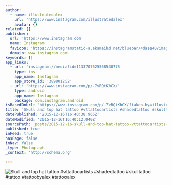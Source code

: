```yaml
---
author:
  - name: illustratedalex
    url: 'https://www.instagram.com/illustratedalex'
    avatar: {}
related: []
publisher:
  url: 'https://www.instagram.com'
  name: Instagram
  favicon: 'https://instagramstatic-a.akamaihd.net/bluebar/4da1e40/images/ico/favicon.ico'
  domain: www.instagram.com
keywords: []
app_links:
  - url: 'instagram://media?id=1133707625568538775'
    type: ios
    app_name: Instagram
    app_store_id: '389801252'
  - url: 'https://www.instagram.com/p/-7vRQtKhCX/'
    type: android
    app_name: Instagram
    package: com.instagram.android
isBasedOnUrl: 'https://www.instagram.com/p/-7vRQtKhCX/?taken-by=illustratedalex'
title: 'Skull and top hat tattoo #vttattooartists #shadedtattoo #skulltattoo #tattoo #tattoobyalex #tattooalex'
datePublished: '2015-12-16T16:40:38.965Z'
dateModified: '2015-12-16T16:40:12.040Z'
sourcePath: _posts/2015-12-16-skull-and-top-hat-tattoo-vttattooartists-shadedtattoo-sku.md
published: true
inFeed: true
hasPage: false
inNav: false
_type: Photograph
_context: 'http://schema.org'

---
```

![Skull and top hat tattoo &num;vttattooartists &num;shadedtattoo &num;skulltattoo &num;tattoo &num;tattoobyalex &num;tattooalex](https://scontent.cdninstagram.com/hphotos-xat1/t51.2885-15/e15/12356480_968190539919288_1615820003_n.jpg)